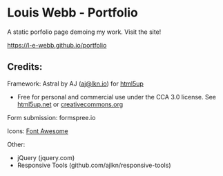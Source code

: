 # Louis Webb - Portfolio

A static porfolio page demoing my work. Visit the site!

https://l-e-webb.github.io/portfolio

## Credits:

Framework: Astral by AJ (aj@lkn.io) for [html5up](https://html5up.net)
* Free for personal and commercial use under the CCA 3.0 license. See [html5up.net](https://html5up.net/license) or [creativecommons.org](https://creativecommons.org/licenses/by/3.0/) 

Form submission: formspree.io

Icons: [Font Awesome](https://fontawesome.com)

Other:
* jQuery (jquery.com)
* Responsive Tools (github.com/ajlkn/responsive-tools)